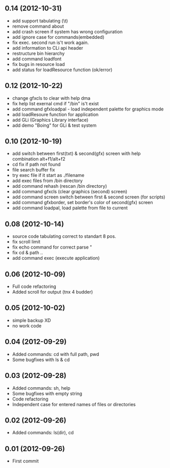 ## 0.14 (2012-10-31)

 * add support tabulating (\t) 
 * remove command about
 * add crash screen if system has wrong configuration
 * add ignore case for commands(embedded)
 * fix exec. second run is't work again.
 * add information to CLi api header
 * restructure bin hierarchy
 * add command loadfont
 * fix bugs in resource load
 * add status for loadResource function (ok/error)

## 0.12 (2012-10-22)

 * change gfxcls to clear with help dma
 * fix help list exernal cmd if "/bin" is't exist
 * add command gfxloadpal - load independent palette for graphics mode
 * add loadResoure function for application
 * add GLi (Graphics Library interface)
 * add demo "Boing" for GLi & test system

## 0.10 (2012-10-19)

 * add switch between first(txt) & second(gfx) screen with help combination alt+f1/alt+f2
 * cd fix if path not found
 * file search buffer fix
 * try exec file if it start as ./filename
 * add exec files from /bin directory
 * add command rehash (rescan /bin directory)
 * add command gfxcls (clear graphics (second) screen)
 * add command screen switch between first & second screen (for scripts)
 * add command gfxborder, set border's color of second(gfx) screen 
 * add command loadpal, load palette from file to current

## 0.08 (2012-10-14)

 * source code tabulating correct to standart 8 pos.
 * fix scroll limit
 * fix echo command for correct parse "
 * fix cd & path ..
 * add command exec (execute application)

## 0.06 (2012-10-09)

* Full code refactoring
* Added scroll for output (tnx 4 budder)

## 0.05 (2012-10-02)

* simple backup XD
* no work code

## 0.04 (2012-09-29)

* Added commands: cd with full path, pwd
* Some bugfixes with ls & cd

## 0.03 (2012-09-28)

* Added commands: sh, help
* Some bugfixes with empty string
* Code refactoring
* Independent case for entered names of files or directories

## 0.02 (2012-09-26)

* Added commands: ls(dir), cd

## 0.01 (2012-09-26)

* First commit